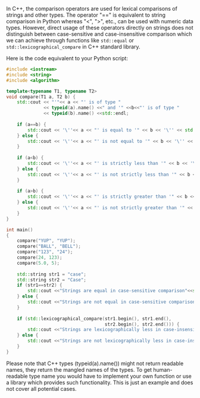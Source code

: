 In C++, the comparison operators are used for lexical comparisons of strings and other types. The operator "==" is equivalent to string comparison in Python whereas "<", ">", etc., can be used with numeric data types. However, direct usage of these operators directly on strings does not distinguish between case-sensitive and case-insensitive comparison which we can achieve through functions like `std::equal` or `std::lexicographical_compare` in C++ standard library.

Here is the code equivalent to your Python script:
```cpp
#include <iostream>
#include <string>
#include <algorithm>

template<typename T1, typename T2>
void compare(T1 a, T2 b) {
    std::cout << "'"<< a << "' is of type " 
              << typeid(a).name() <<" and '" <<b<<"' is of type "
              << typeid(b).name() <<std::endl;
              
    if (a==b) {
        std::cout << '\''<< a << "' is equal to '" << b << '\'' << std::endl;
    } else {
        std::cout << '\''<< a << "' is not equal to '" << b << '\'' << std::endl;
    }
    
    if (a<b) {
        std::cout << '\''<< a << "' is strictly less than '" << b << '\'' << std::endl;
    } else {
        std::cout << '\''<< a << "' is not strictly less than '" << b << '\'' << std::endl;
    }
    
    if (a>b) {
        std::cout << '\''<< a << "' is strictly greater than '" << b << '\'' << std::endl;
    } else {
        std::cout << '\''<< a << "' is not strictly greater than '" << b << '\'' << std::endl;
    }
}

int main() 
{
    compare("YUP", "YUP");
    compare("BALL", "BELL");
    compare("123", "24");
    compare(24, 123);
    compare(5.0, 5);
    
    std::string str1 = "case";
    std::string str2 = "Case";
    if (str1==str2) {
        std::cout <<"Strings are equal in case-sensitive comparison"<<std::endl;
    } else {
        std::cout <<"Strings are not equal in case-sensitive comparison"<<std::endl;
    }
    
    if (std::lexicographical_compare(str1.begin(), str1.end(), 
                                     str2.begin(), str2.end())) {
        std::cout <<"Strings are lexicographically less in case-insensitive comparison"<<std::endl;
    } else {
        std::cout <<"Strings are not lexicographically less in case-insensitive comparison"<<std::endl;
    }
} 
```
Please note that C++ types (typeid(a).name()) might not return readable names, they return the mangled names of the types. To get human-readable type name you would have to implement your own function or use a library which provides such functionality. This is just an example and does not cover all potential cases.

